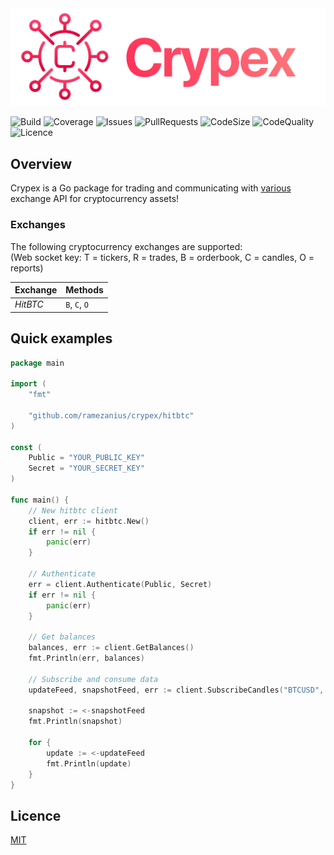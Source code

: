 <img src=".github/crypex.png" alt="Crypex Logo" />

![Build](https://img.shields.io/github/workflow/status/ramezanius/crypex/Crypex?label=Build)
![Coverage](https://img.shields.io/codacy/coverage/21dadcbcb156414db4c92f6557c3c127?label=Coverage)
![Issues](https://img.shields.io/github/issues/ramezanius/crypex?label=Issues)
![PullRequests](https://img.shields.io/github/issues-pr/ramezanius/crypex?label=Pull%20requests)
![CodeSize](https://img.shields.io/github/languages/code-size/ramezanius/crypex?label=Code%20size)
![CodeQuality](https://img.shields.io/codacy/grade/21dadcbcb156414db4c92f6557c3c127?label=Code%20quality)
![Licence](https://img.shields.io/github/license/ramezanius/crypex?label=Licence)

## Overview
Crypex is a Go package for trading and communicating with [various](#Exchanges) exchange API for cryptocurrency assets!

### Exchanges
The following cryptocurrency exchanges are supported:  
(Web socket key: T = tickers, R = trades, B = orderbook, C = candles, O = reports)

Exchange | Methods
--- | ---
*HitBTC* | `B`, `C`, `O`

## Quick examples
```go
package main

import (
	"fmt"

	"github.com/ramezanius/crypex/hitbtc"
)

const (
	Public = "YOUR_PUBLIC_KEY"
	Secret = "YOUR_SECRET_KEY"
)

func main() {
	// New hitbtc client
	client, err := hitbtc.New()
	if err != nil {
		panic(err)
	}

	// Authenticate
	err = client.Authenticate(Public, Secret)
	if err != nil {
		panic(err)
	}

	// Get balances
	balances, err := client.GetBalances()
	fmt.Println(err, balances)

	// Subscribe and consume data
	updateFeed, snapshotFeed, err := client.SubscribeCandles("BTCUSD", "M1", 100)

	snapshot := <-snapshotFeed
	fmt.Println(snapshot)

	for {
		update := <-updateFeed
		fmt.Println(update)
	}
}
```

## Licence
[MIT](LICENCE)
